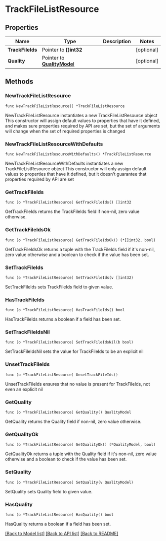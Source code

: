 # TrackFileListResource

## Properties

Name | Type | Description | Notes
------------ | ------------- | ------------- | -------------
**TrackFileIds** | Pointer to **[]int32** |  | [optional] 
**Quality** | Pointer to [**QualityModel**](QualityModel.md) |  | [optional] 

## Methods

### NewTrackFileListResource

`func NewTrackFileListResource() *TrackFileListResource`

NewTrackFileListResource instantiates a new TrackFileListResource object
This constructor will assign default values to properties that have it defined,
and makes sure properties required by API are set, but the set of arguments
will change when the set of required properties is changed

### NewTrackFileListResourceWithDefaults

`func NewTrackFileListResourceWithDefaults() *TrackFileListResource`

NewTrackFileListResourceWithDefaults instantiates a new TrackFileListResource object
This constructor will only assign default values to properties that have it defined,
but it doesn't guarantee that properties required by API are set

### GetTrackFileIds

`func (o *TrackFileListResource) GetTrackFileIds() []int32`

GetTrackFileIds returns the TrackFileIds field if non-nil, zero value otherwise.

### GetTrackFileIdsOk

`func (o *TrackFileListResource) GetTrackFileIdsOk() (*[]int32, bool)`

GetTrackFileIdsOk returns a tuple with the TrackFileIds field if it's non-nil, zero value otherwise
and a boolean to check if the value has been set.

### SetTrackFileIds

`func (o *TrackFileListResource) SetTrackFileIds(v []int32)`

SetTrackFileIds sets TrackFileIds field to given value.

### HasTrackFileIds

`func (o *TrackFileListResource) HasTrackFileIds() bool`

HasTrackFileIds returns a boolean if a field has been set.

### SetTrackFileIdsNil

`func (o *TrackFileListResource) SetTrackFileIdsNil(b bool)`

 SetTrackFileIdsNil sets the value for TrackFileIds to be an explicit nil

### UnsetTrackFileIds
`func (o *TrackFileListResource) UnsetTrackFileIds()`

UnsetTrackFileIds ensures that no value is present for TrackFileIds, not even an explicit nil
### GetQuality

`func (o *TrackFileListResource) GetQuality() QualityModel`

GetQuality returns the Quality field if non-nil, zero value otherwise.

### GetQualityOk

`func (o *TrackFileListResource) GetQualityOk() (*QualityModel, bool)`

GetQualityOk returns a tuple with the Quality field if it's non-nil, zero value otherwise
and a boolean to check if the value has been set.

### SetQuality

`func (o *TrackFileListResource) SetQuality(v QualityModel)`

SetQuality sets Quality field to given value.

### HasQuality

`func (o *TrackFileListResource) HasQuality() bool`

HasQuality returns a boolean if a field has been set.


[[Back to Model list]](../README.md#documentation-for-models) [[Back to API list]](../README.md#documentation-for-api-endpoints) [[Back to README]](../README.md)



